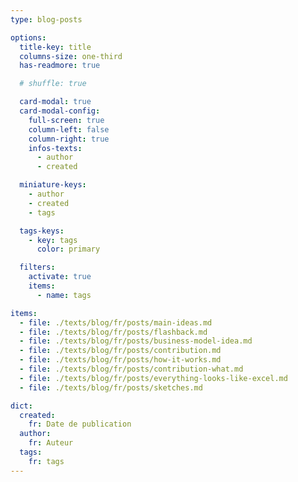 ```yaml
---
type: blog-posts

options:
  title-key: title
  columns-size: one-third
  has-readmore: true

  # shuffle: true

  card-modal: true
  card-modal-config:
    full-screen: true
    column-left: false
    column-right: true
    infos-texts: 
      - author
      - created

  miniature-keys: 
    - author
    - created
    - tags

  tags-keys: 
    - key: tags
      color: primary

  filters: 
    activate: true
    items: 
      - name: tags

items:
  - file: ./texts/blog/fr/posts/main-ideas.md
  - file: ./texts/blog/fr/posts/flashback.md
  - file: ./texts/blog/fr/posts/business-model-idea.md
  - file: ./texts/blog/fr/posts/contribution.md
  - file: ./texts/blog/fr/posts/how-it-works.md
  - file: ./texts/blog/fr/posts/contribution-what.md
  - file: ./texts/blog/fr/posts/everything-looks-like-excel.md
  - file: ./texts/blog/fr/posts/sketches.md

dict:
  created:
    fr: Date de publication
  author:
    fr: Auteur
  tags:
    fr: tags
---
```


